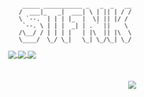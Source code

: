 <!--<p align="center">
  <img align="center" src="https://github-readme-streak-stats.herokuapp.com?user=starfunkel&theme=vue-dark&hide_border=true&date_format=M%20j%5B%2C%20Y%5D" alt="My github stats" />
</p><br><br><br><br><br>
-->
<p align="center">

        _____ ___________ _   _  _   __
       /  ___|_   _|  ___| \ | || | / /        
       \ `--.  | | | |_  |  \| || |/ /         
        `--. \ | | |  _| | . ` ||    \
       /\__/ / | | | |   | |\  || |\  \
       \____/  \_/ \_|   \_| \_/\_| \_/


<a href="https://github.com/starfunkel/get-adinfo">
  <img align="center" src="https://denvercoder1-github-readme-stats.vercel.app/api/pin/?username=starfunkel&repo=get-adinfo&title_color=fff&icon_color=f9f9f9&text_color=9f9f9f&bg_color=151515" />

<a href="https://github.com/starfunkel/Starfunkels-Chainsaw-Repo">
  <img align="center" src="https://denvercoder1-github-readme-stats.vercel.app/api/pin/?username=starfunkel&repo=Starfunkels-Chainsaw-Repo&title_color=fff&icon_color=f9f9f9&text_color=9f9f9f&bg_color=151515" />

<a href="https://github.com/starfunkel/fine_arts">
  <img align="center" src="https://denvercoder1-github-readme-stats.vercel.app/api/pin/?username=starfunkel&repo=fine_arts&title_color=fff&icon_color=f9f9f9&text_color=9f9f9f&bg_color=151515" />

</a></p><br>


<p align="center">
  <img src="https://raw.githubusercontent.com/catppuccin/catppuccin/main/assets/footers/gray0_ctp_on_line.svg?sanitize=true">
</p>
<!--
**starfunkel/starfunkel** is a ✨ _special_ ✨ repository because its `README.md` (this file) appears on your GitHub profile.

Here are some ideas to get you started:

- 🔭 I’m currently working on ...
- 🌱 I’m currently learning ...
- 👯 I’m looking to collaborate on ...
- 🤔 I’m looking for help with ...
- 💬 Ask me about ...
- 📫 How to reach me: ...
- 😄 Pronouns: ...
- ⚡ Fun fact: ...
-->
